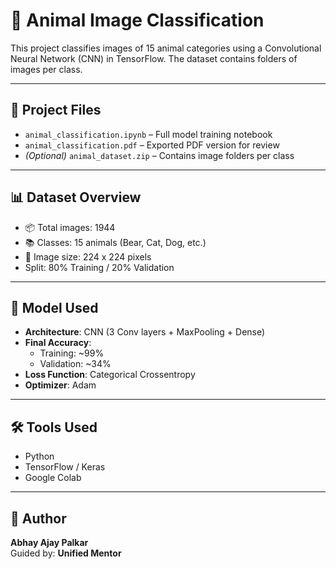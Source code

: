 # 🐾 Animal Image Classification

This project classifies images of 15 animal categories using a Convolutional Neural Network (CNN) in TensorFlow. The dataset contains folders of images per class.

---

## 📁 Project Files

- `animal_classification.ipynb` – Full model training notebook
- `animal_classification.pdf` – Exported PDF version for review
- *(Optional)* `animal_dataset.zip` – Contains image folders per class

---

## 📊 Dataset Overview

- 📦 Total images: 1944
- 📚 Classes: 15 animals (Bear, Cat, Dog, etc.)
- 📐 Image size: 224 x 224 pixels
- Split: 80% Training / 20% Validation

---

## 🧠 Model Used

- **Architecture**: CNN (3 Conv layers + MaxPooling + Dense)
- **Final Accuracy**: 
  - Training: ~99%
  - Validation: ~34%
- **Loss Function**: Categorical Crossentropy
- **Optimizer**: Adam

---

## 🛠️ Tools Used

- Python
- TensorFlow / Keras
- Google Colab

---

## 👤 Author

**Abhay Ajay Palkar**  
Guided by: **Unified Mentor**
